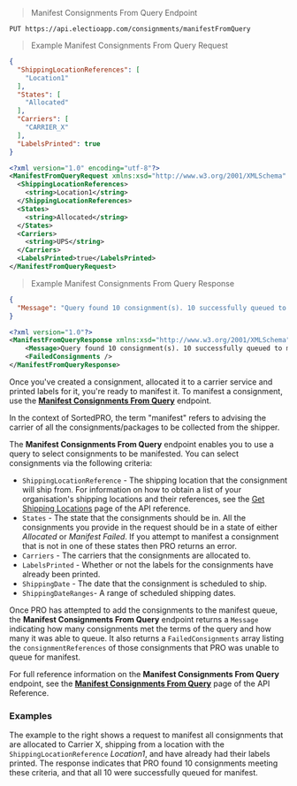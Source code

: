 > Manifest Consignments From Query Endpoint
```
PUT https://api.electioapp.com/consignments/manifestFromQuery
```
> Example Manifest Consignments From Query Request

```json
{
  "ShippingLocationReferences": [
    "Location1"
  ],
  "States": [
    "Allocated"
  ],
  "Carriers": [
    "CARRIER_X"
  ],
  "LabelsPrinted": true
}
```
```xml
<?xml version="1.0" encoding="utf-8"?>
<ManifestFromQueryRequest xmlns:xsd="http://www.w3.org/2001/XMLSchema" xmlns:xsi="http://www.w3.org/2001/XMLSchema-instance" xmlns="http://pro.sorted.com/schemas/Sorted.PRO.SDK.DataTypes.Consignments">
  <ShippingLocationReferences>
    <string>Location1</string>
  </ShippingLocationReferences>
  <States>
    <string>Allocated</string>
  </States>
  <Carriers>
    <string>UPS</string>
  </Carriers>
  <LabelsPrinted>true</LabelsPrinted>
</ManifestFromQueryRequest>
```

> Example Manifest Consignments From Query Response

```json
{
  "Message": "Query found 10 consignment(s). 10 successfully queued to manifest. 0 failed to be added to the queue"
}
```
```xml
<?xml version="1.0"?>
<ManifestFromQueryResponse xmlns:xsd="http://www.w3.org/2001/XMLSchema" xmlns:xsi="http://www.w3.org/2001/XMLSchema-instance" xmlns="http://pro.sorted.com/schemas/Sorted.PRO.SDK.DataTypes.Consignments">
    <Message>Query found 10 consignment(s). 10 successfully queued to manifest. 0 failed to be added to the queue.</Message>
    <FailedConsignments />
</ManifestFromQueryResponse>
```

Once you've created a consignment, allocated it to a carrier service and printed labels for it, you're ready to manifest it. To manifest a consignment, use the **[Manifest Consignments From Query](https://docs.electioapp.com/#/api/ManifestConsignmentsFromQuery)** endpoint.

<aside class="info">
  In the context of SortedPRO, the term "manifest" refers to advising the carrier of all the consignments/packages to be collected from the shipper.
</aside>

The **Manifest Consignments From Query** endpoint enables you to use a query to select consignments to be manifested. You can select consignments via the following criteria:

* `ShippingLocationReference` - The shipping location that the consignment will ship from. For information on how to obtain a list of your organisation's shipping locations and their references, see the [Get Shipping Locations](https://docs.electioapp.com/#/api/GetShippingLocations) page of the API reference.
* `States` - The state that the consignments should be in. All the consignments you provide in the request should be in a state of either _Allocated_ or _Manifest Failed_. If you attempt to manifest a consignment that is not in one of these states then PRO returns an error.
* `Carriers` - The carriers that the consignments are allocated to.
* `LabelsPrinted` - Whether or not the labels for the consignments have already been printed.
* `ShippingDate` - The date that the consignment is scheduled to ship.
* `ShippingDateRanges`- A range of scheduled shipping dates.

Once PRO has attempted to add the consignments to the manifest queue, the **Manifest Consignments From Query** endpoint returns a `Message` indicating how many consignments met the terms of the query and how many it was able to queue. It also returns a `FailedConsignments` array listing the `consignmentReferences` of those consignments that PRO was unable to queue for manifest.

<aside class="note">
  For full reference information on the <strong>Manifest Consignments From Query</strong> endpoint, see the <strong><a href="https://docs.electioapp.com/#/api/ManifestConsignmentsFromQuery">Manifest Consignments From Query</a></strong> page of the API Reference. 
</aside>

### Examples

The example to the right shows a request to manifest all consignments that are allocated to Carrier X, shipping from a location with the `ShippingLocationReference` _Location1_, and have already had their labels printed. The response indicates that PRO found 10 consignments meeting these criteria, and that all 10 were successfully queued for manifest.